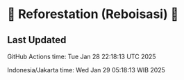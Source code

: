
# 🌳 Reforestation (Reboisasi) 🌲

## Last Updated

GitHub Actions time: Tue Jan 28 22:18:13 UTC 2025

Indonesia/Jakarta time: Wed Jan 29 05:18:13 WIB 2025
